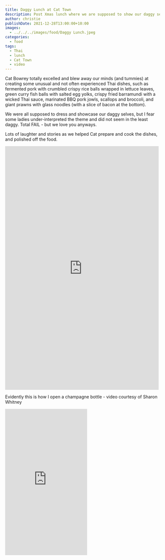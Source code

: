 ```yaml
---
title: Daggy Lunch at Cat Town
description: Post Xmas lunch where we are supposed to show our daggy selves.
author: christie
publishDate: 2021-12-28T13:00:00+10:00
images:
  - ../../../images/food/Daggy Lunch.jpeg
categories:
  - food
tags:
  - Thai
  - lunch
  - Cat Town
  - video
---
```

Cat Bowrey totally excelled and blew away our minds (and tummies) at creating some unusual and not often experienced Thai dishes, such as fermented pork with crumbled crispy rice balls wrapped in lettuce leaves, green curry fish balls with salted egg yolks, crispy fried barramundi with a wicked Thai sauce, marinated BBQ pork jowls, scallops and broccoli, and giant prawns with glass noodles (with a slice of bacon at the bottom).

We were all supposed to dress and showcase our daggy selves, but I fear some ladies under-interpreted the theme and did not seem in the least daggy. Total FAIL - but we love you anyways.

Lots of laughter and stories as we helped Cat prepare and cook the dishes, and polished off the food.

<iframe src="https://www.facebook.com/plugins/post.php?href=https%3A%2F%2Fwww.facebook.com%2Fchris1.tham%2Fposts%2Fpfbid034gycech2i1UXjhcgJVXZJeRN1kxQRVYvnh39F3nLPzwzsVXN75xMqUEAMir6qK3Kl&show_text=true&width=500" width="500" height="793" style="border:none;overflow:hidden" scrolling="no" frameborder="0" allowfullscreen="true" allow="autoplay; clipboard-write; encrypted-media; picture-in-picture; web-share"></iframe>

Evidently this is how I open a champagne bottle - video courtesy of Sharon Whitney

<iframe src="https://www.facebook.com/plugins/video.php?height=476&href=https%3A%2F%2Fwww.facebook.com%2Fchris1.tham%2Fvideos%2F822052645271568%2F&show_text=false&width=267&t=0" width="267" height="476" style="border:none;overflow:hidden" scrolling="no" frameborder="0" allowfullscreen="true" allow="autoplay; clipboard-write; encrypted-media; picture-in-picture; web-share" allowFullScreen="true"></iframe>